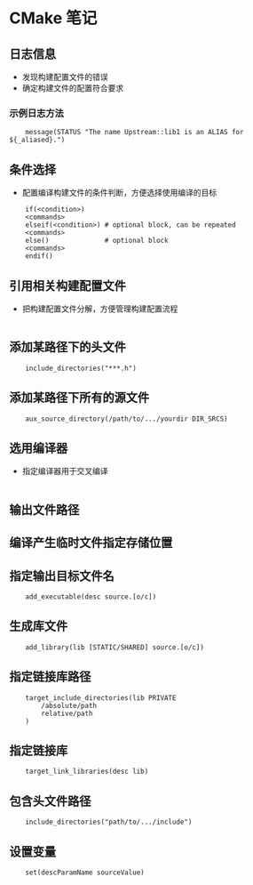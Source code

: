 # CMake 笔记
## 日志信息
- 发现构建配置文件的错误
- 确定构建文件的配置符合要求
### 示例日志方法
```shell
    message(STATUS "The name Upstream::lib1 is an ALIAS for ${_aliased}.")
```
## 条件选择
- 配置编译构建文件的条件判断，方便选择使用编译的目标
```shell
    if(<condition>)
    <commands>
    elseif(<condition>) # optional block, can be repeated
    <commands>
    else()              # optional block
    <commands>
    endif()
```
## 引用相关构建配置文件
- 把构建配置文件分解，方便管理构建配置流程
```shell

```
## 添加某路径下的头文件
```shell
    include_directories("***.h")
```
## 添加某路径下所有的源文件
```shell
    aux_source_directory(/path/to/.../yourdir DIR_SRCS)
```
## 选用编译器
- 指定编译器用于交叉编译
```shell
```
## 输出文件路径
## 编译产生临时文件指定存储位置
## 指定输出目标文件名
```shell
    add_executable(desc source.[o/c])
```
## 生成库文件
```shell
    add_library(lib [STATIC/SHARED] source.[o/c])
```
## 指定链接库路径
```shell
    target_include_directories(lib PRIVATE
        /absolute/path
        relative/path
    )
```
## 指定链接库
```shell
    target_link_libraries(desc lib)
```
## 包含头文件路径
```shell
    include_directories("path/to/.../include")
```
## 设置变量
```shell
    set(descParamName sourceValue)
```